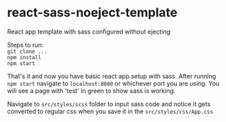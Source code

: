 # react-sass-noeject-template

React app template with sass configured without ejecting  
  
Steps to run:  
`git clone ...`  
`npm install`  
`npm start`
  
That's it and now you have basic react app setup with sass. After running `npm start` navigate to `localhost:8080` or whichever port you are using. You will see a page with 'test' in green to show sass is working.  
  
Navigate to `src/styles/scss` folder to input sass code and notice it gets converted to regular css when you save it in the `src/styles/css/App.css`
